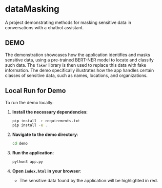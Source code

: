 # dataMasking

A project demonstrating methods for masking sensitive data in conversations with a chatbot assistant.

## DEMO

The demonstration showcases how the application identifies and masks sensitive data, using a pre-trained BERT-NER model to locate and classify such data. The `faker` library is then used to replace this data with fake information. The demo specifically illustrates how the app handles certain classes of sensitive data, such as names, locations, and organizations.

## Local Run for Demo

To run the demo locally:

1. **Install the necessary dependencies**:
    ```bash
    pip install -r requirements.txt
    pip install -e .
    ```

2. **Navigate to the demo directory**:
    ```bash
    cd demo
    ```

3. **Run the application**:
    ```bash
    python3 app.py
    ```

4. **Open `index.html` in your browser**:
   - The sensitive data found by the application will be highlighted in red.

